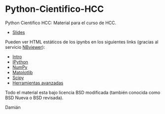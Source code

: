 Python-Cientifico-HCC
=====================

Python Cientifico HCC: Material para el curso de HCC.

* [Slides](http://damianavila.github.io/Python-Cientifico-HCC?theme=sky)

Pueden ver HTML estáticos de los ipynbs en los siguientes links (gracias al servicio [NBviewer](http://nbviewer.ipython.org/)):

* [Intro](http://nbviewer.ipython.org/urls/raw.github.com/damianavila/Python-Cientifico-HCC/master/1_Python_Cientifico_Intro.ipynb)
* [IPython](http://nbviewer.ipython.org/urls/raw.github.com/damianavila/Python-Cientifico-HCC/master/2_IPython.ipynb)
* [NumPy](http://nbviewer.ipython.org/urls/raw.github.com/damianavila/Python-Cientifico-HCC/master/3_NumPy.ipynb)
* [Matplotlib](http://nbviewer.ipython.org/urls/raw.github.com/damianavila/Python-Cientifico-HCC/master/4_Matplotlib.ipynb)
* [Scipy](http://nbviewer.ipython.org/urls/raw.github.com/damianavila/Python-Cientifico-HCC/master/5_SciPy.ipynb)
* [Herramientas avanzadas](http://nbviewer.ipython.org/urls/raw.github.com/damianavila/Python-Cientifico-HCC/master/6_Herramientas_avanzadas.ipynb)

Todo el material esta bajo licencia BSD modificada (también conocida como BSD Nueva o BSD revisada).

Damián

